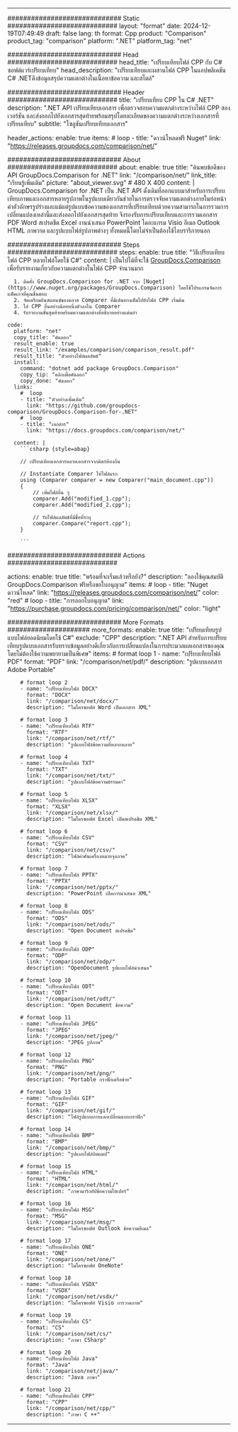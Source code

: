 
---
############################# Static ############################
layout: "format"
date:  2024-12-19T07:49:49
draft: false
lang: th
format: Cpp
product: "Comparison"
product_tag: "comparison"
platform: ".NET"
platform_tag: "net"

############################# Head ############################
head_title: "เปรียบเทียบไฟล์ CPP กับ C# ซอฟต์แวร์เปรียบเทียบ"
head_description: "เปรียบเทียบและผสานไฟล์ CPP ในแอปพลิเคชัน C# .NETดึงข้อมูลสรุปความแตกต่างในเนื้อหาข้อความ และสไตล์"

############################# Header ############################
title: "เปรียบเทียบ CPP ใน C# .NET" 
description: ".NET API เปรียบเทียบเอกสาร เพื่อตรวจสอบความแตกต่างระหว่างไฟล์ CPP สองเวอร์ชัน และส่งออกไปยังเอกสารสุดท้ายพร้อมสรุปโดยละเอียดของความแตกต่างระหว่างเอกสารที่เปรียบเทียบ"
subtitle: "โซลูชันเปรียบเทียบเอกสาร" 

header_actions:
  enable: true
  items:
    #  loop
    - title: "ดาวน์โหลดฟรี Nuget"
      link: "https://releases.groupdocs.com/comparison/net/"
      
############################# About ############################
about:
    enable: true
    title: "ค้นพบข้อดีของ API GroupDocs.Comparison for .NET"
    link: "/comparison/net/"
    link_title: "เรียนรู้เพิ่มเติม"
    picture: "about_viewer.svg" # 480 X 400
    content: |
       GroupDocs.Comparison for .NET เป็น .NET API ดั้งเดิมที่ออกแบบมาสำหรับการเปรียบเทียบภาพและเอกสารหลายรูปภาพในรูปแบบเดียวกันช่วยในการตรวจจับความแตกต่างภายในย่อหน้าคำตัวอักษรรูปร่างและแม้แต่รูปแบบข้อความของเอกสารที่เปรียบเทียบด้วยความสามารถในการรวมการเปลี่ยนแปลงเหล่านี้และส่งออกไปยังเอกสารสุดท้าย จึงรองรับการเปรียบเทียบและการรวมเอกสาร PDF Word สเปรดชีต Excel งานนำเสนอ PowerPoint ไดอะแกรม Visio อีเมล Outlook HTML ภาพวาด และรูปแบบไฟล์รูปภาพต่างๆ ทั้งหมดนี้โดยไม่จำเป็นต้องใช้ไลบรารีภายนอก

############################# Steps ############################
steps:
    enable: true
    title: "วิธีเปรียบเทียบไฟล์ CPP หลายไฟล์โดยใช้ C#"
    content: |
      เป็นไปได้ที่จะใช้ [GroupDocs.Comparison](https://products.groupdocs.com/comparison/net/) เพื่อรับรายงานเกี่ยวกับความแตกต่างในไฟล์ CPP จำนวนมาก
      
      1. ติดตั้ง GroupDocs.Comparison for .NET จาก [Nuget](https://www.nuget.org/packages/GroupDocs.Comparison) โดยใช้โปรแกรมจัดการแพ็คเกจที่คุณชื่นชอบ
      2. จัดเตรียมอินสแตนซ์ของคลาส Comparer ที่มีเส้นทางเต็มไปยังไฟล์ CPP เริ่มต้น
      3. ใส่ CPP อื่นอย่างน้อยหนึ่งตัวลงใน Comparer
      4. รับรายงานขั้นสุดท้ายพร้อมความแตกต่างที่อธิบายอย่างแม่นยำ
   
    code:
      platform: "net"
      copy_title: "คัดลอก"
      result_enable: true
      result_link: "/examples/comparison/comparison_result.pdf"
      result_title: "ตัวอย่างไฟล์ผลลัพธ์"
      install:
        command: "dotnet add package GroupDocs.Comparison"
        copy_tip: "คลิกเพื่อคัดลอก"
        copy_done: "คัดลอก"
      links:
        #  loop
        - title: "ตัวอย่างเพิ่มเติม"
          link: "https://github.com/groupdocs-comparison/GroupDocs.Comparison-for-.NET"
        #  loop
        - title: "เอกสาร"
          link: "https://docs.groupdocs.com/comparison/net/"
          
      content: |
        ```csharp {style=abap}

        // เปรียบเทียบเอกสารหลายเอกสารจากดิสก์ท้องถิ่น

        // Instantiate Comparer ให้ไฟล์แรก
        using (Comparer comparer = new Comparer("main_document.cpp"))
        {
            // เพิ่มไฟล์อื่น ๆ
        	comparer.Add("modified_1.cpp");
            comparer.Add("modified_2.cpp");

            // รับไฟล์ผลลัพธ์ที่มีชื่อที่ระบุ
            comparer.Compare("report.cpp"); 
        }
        
        ```            

############################# Actions ############################

actions:
  enable: true
  title: "พร้อมที่จะเริ่มแล้วหรือยัง?"
  description: "ลองใช้คุณสมบัติ GroupDocs.Comparison ฟรีหรือขอใบอนุญาต"
  items:
    #  loop
    - title: "Nuget ดาวน์โหลด"
      link: "https://releases.groupdocs.com/comparison/net/"
      color: "red"
        #  loop
    - title: "การออกใบอนุญาต"
      link: "https://purchase.groupdocs.com/pricing/comparison/net/"
      color: "light"


############################# More Formats #####################
more_formats:
    enable: true
    title: "เปรียบเทียบรูปแบบไฟล์ยอดนิยมโดยใช้ C#"
    exclude: "CPP"
    description: ".NET API สำหรับการเปรียบเทียบรูปแบบเอกสารรับทราบข้อมูลอย่างดีเกี่ยวกับการเปลี่ยนแปลงในการประมวลผลเอกสารของคุณโดยไม่ต้องใช้ความพยายามเป็นพิเศษ"
    items: 
        # format loop 1
        - name: "เปรียบเทียบไฟล์ PDF"
          format: "PDF"
          link: "/comparison/net/pdf/"
          description: "รูปแบบเอกสาร Adobe Portable"

        # format loop 2
        - name: "เปรียบเทียบไฟล์ DOCX"
          format: "DOCX"
          link: "/comparison/net/docx/"
          description: "ไมโครซอฟท์ Word เปิดเอกสาร XML"

        # format loop 3
        - name: "เปรียบเทียบไฟล์ RTF"
          format: "RTF"
          link: "/comparison/net/rtf/"
          description: "รูปแบบไฟล์ข้อความที่หลากหลาย"

        # format loop 4
        - name: "เปรียบเทียบไฟล์ TXT"
          format: "TXT"
          link: "/comparison/net/txt/"
          description: "รูปแบบไฟล์ข้อความธรรมดา"

        # format loop 5
        - name: "เปรียบเทียบไฟล์ XLSX"
          format: "XLSX"
          link: "/comparison/net/xlsx/"
          description: "ไมโครซอฟท์ Excel เปิดสเปรดชีต XML"

        # format loop 6
        - name: "เปรียบเทียบไฟล์ CSV"
          format: "CSV"
          link: "/comparison/net/csv/"
          description: "ไฟล์ค่าคั่นเครื่องหมายจุลภาค"

        # format loop 7
        - name: "เปรียบเทียบไฟล์ PPTX"
          format: "PPTX"
          link: "/comparison/net/pptx/"
          description: "PowerPoint เปิดการนำเสนอ XML"

        # format loop 8
        - name: "เปรียบเทียบไฟล์ ODS"
          format: "ODS"
          link: "/comparison/net/ods/"
          description: "Open Document สเปรดชีต"

        # format loop 9
        - name: "เปรียบเทียบไฟล์ ODP"
          format: "ODP"
          link: "/comparison/net/odp/"
          description: "OpenDocument รูปแบบไฟล์นำเสนอ"

        # format loop 10
        - name: "เปรียบเทียบไฟล์ ODT"
          format: "ODT"
          link: "/comparison/net/odt/"
          description: "Open Document ข้อความ"

        # format loop 11
        - name: "เปรียบเทียบไฟล์ JPEG"
          format: "JPEG"
          link: "/comparison/net/jpeg/"
          description: "JPEG รูปภาพ"

        # format loop 12
        - name: "เปรียบเทียบไฟล์ PNG"
          format: "PNG"
          link: "/comparison/net/png/"
          description: "Portable กราฟิกเครือข่าย"

        # format loop 13
        - name: "เปรียบเทียบไฟล์ GIF"
          format: "GIF"
          link: "/comparison/net/gif/"
          description: "ไฟล์รูปแบบการแลกเปลี่ยนแบบกราฟิก"

        # format loop 14
        - name: "เปรียบเทียบไฟล์ BMP"
          format: "BMP"
          link: "/comparison/net/bmp/"
          description: "รูปแบบไฟล์บิตแมป"

        # format loop 15
        - name: "เปรียบเทียบไฟล์ HTML"
          format: "HTML"
          link: "/comparison/net/html/"
          description: "ภาษามาร์กอัปข้อความไฮเปอร์"

        # format loop 16
        - name: "เปรียบเทียบไฟล์ MSG"
          format: "MSG"
          link: "/comparison/net/msg/"
          description: "ไมโครซอฟท์ Outlook ข้อความอีเมล"

        # format loop 17
        - name: "เปรียบเทียบไฟล์ ONE"
          format: "ONE"
          link: "/comparison/net/one/"
          description: "ไมโครซอฟท์ OneNote"

        # format loop 18
        - name: "เปรียบเทียบไฟล์ VSDX"
          format: "VSDX"
          link: "/comparison/net/vsdx/"
          description: "ไมโครซอฟท์ Visio การวาดภาพ"

        # format loop 19
        - name: "เปรียบเทียบไฟล์ CS"
          format: "CS"
          link: "/comparison/net/cs/"
          description: "ภาษา CSharp"

        # format loop 20
        - name: "เปรียบเทียบไฟล์ Java"
          format: "Java"
          link: "/comparison/net/java/"
          description: "Java ภาษา"
          
        # format loop 21
        - name: "เปรียบเทียบไฟล์ CPP"
          format: "CPP"
          link: "/comparison/net/cpp/"
          description: "ภาษา C ++"
---